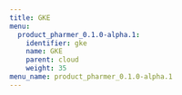 ```yaml
---
title: GKE
menu:
  product_pharmer_0.1.0-alpha.1:
    identifier: gke
    name: GKE
    parent: cloud
    weight: 35
menu_name: product_pharmer_0.1.0-alpha.1
---
```

